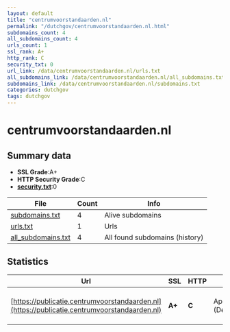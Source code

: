 ```yaml
---
layout: default
title: "centrumvoorstandaarden.nl"
permalink: "/dutchgov/centrumvoorstandaarden.nl.html"
subdomains_count: 4
all_subdomains_count: 4
urls_count: 1
ssl_rank: A+
http_rank: C
security_txt: 0
url_link: /data/centrumvoorstandaarden.nl/urls.txt
all_subdomains_link: /data/centrumvoorstandaarden.nl/all_subdomains.txt
subdomains_link: /data/centrumvoorstandaarden.nl/subdomains.txt
categories: dutchgov
tags: dutchgov
---
```



# centrumvoorstandaarden.nl
## Summary data


 - **SSL Grade**:A+
 - **HTTP Security Grade**:C
 - **[security.txt](https://www.digitaleoverheid.nl/nieuws/standaard-security-txt-nu-verplicht-voor-overheid/)**:0


| File       | Count | Info |
|------------|-------|------|
|[subdomains.txt](/DutchGovScope/data/centrumvoorstandaarden.nl/subdomains.txt)|4|Alive subdomains|
|[urls.txt](/DutchGovScope/data/centrumvoorstandaarden.nl/urls.txt)|1|Urls|
|[all_subdomains.txt](/DutchGovScope/data/centrumvoorstandaarden.nl/all_subdomains.txt)|4|All found subdomains (history)|


## Statistics


| Url | SSL | HTTP | Server | Cookie | HSTS | CORS | CTO | CSP | XFO | XXP | RP |FP| Tech |Title |
|--------|-------|-------|------|------|------|------|------|------|------|------|------|------|------|------|
|[https://publicatie.centrumvoorstandaarden.nl](https://publicatie.centrumvoorstandaarden.nl)| **A+**| **C**|Apache/2.4.58 (Debian)| |:white_check_mark: | | | | | | :white_check_mark: | |Apache HTTP Server:2.4.58 Debian HSTS|Standaarden | Lo...|

